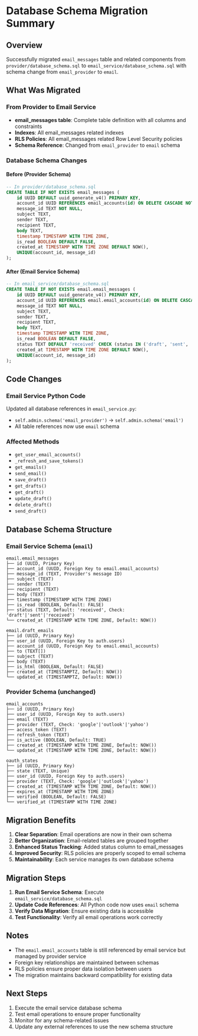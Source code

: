 # Database Schema Migration Summary

## Overview
Successfully migrated `email_messages` table and related components from `provider/database_schema.sql` to `email_service/database_schema.sql` with schema change from `email_provider` to `email`.

## What Was Migrated

### From Provider to Email Service
- **email_messages table**: Complete table definition with all columns and constraints
- **Indexes**: All email_messages related indexes
- **RLS Policies**: All email_messages related Row Level Security policies
- **Schema Reference**: Changed from `email_provider` to `email` schema

### Database Schema Changes

#### Before (Provider Schema)
```sql
-- In provider/database_schema.sql
CREATE TABLE IF NOT EXISTS email_messages (
    id UUID DEFAULT uuid_generate_v4() PRIMARY KEY,
    account_id UUID REFERENCES email_accounts(id) ON DELETE CASCADE NOT NULL,
    message_id TEXT NOT NULL,
    subject TEXT,
    sender TEXT,
    recipient TEXT,
    body TEXT,
    timestamp TIMESTAMP WITH TIME ZONE,
    is_read BOOLEAN DEFAULT FALSE,
    created_at TIMESTAMP WITH TIME ZONE DEFAULT NOW(),
    UNIQUE(account_id, message_id)
);
```

#### After (Email Service Schema)
```sql
-- In email_service/database_schema.sql
CREATE TABLE IF NOT EXISTS email.email_messages (
    id UUID DEFAULT uuid_generate_v4() PRIMARY KEY,
    account_id UUID REFERENCES email.email_accounts(id) ON DELETE CASCADE NOT NULL,
    message_id TEXT NOT NULL,
    subject TEXT,
    sender TEXT,
    recipient TEXT,
    body TEXT,
    timestamp TIMESTAMP WITH TIME ZONE,
    is_read BOOLEAN DEFAULT FALSE,
    status TEXT DEFAULT 'received' CHECK (status IN ('draft', 'sent', 'received')),
    created_at TIMESTAMP WITH TIME ZONE DEFAULT NOW(),
    UNIQUE(account_id, message_id)
);
```

## Code Changes

### Email Service Python Code
Updated all database references in `email_service.py`:
- `self.admin.schema('email_provider')` → `self.admin.schema('email')`
- All table references now use `email` schema

### Affected Methods
- `get_user_email_accounts()`
- `_refresh_and_save_tokens()`
- `get_emails()`
- `send_email()`
- `save_draft()`
- `get_drafts()`
- `get_draft()`
- `update_draft()`
- `delete_draft()`
- `send_draft()`

## Database Schema Structure

### Email Service Schema (`email`)
```
email.email_messages
├── id (UUID, Primary Key)
├── account_id (UUID, Foreign Key to email.email_accounts)
├── message_id (TEXT, Provider's message ID)
├── subject (TEXT)
├── sender (TEXT)
├── recipient (TEXT)
├── body (TEXT)
├── timestamp (TIMESTAMP WITH TIME ZONE)
├── is_read (BOOLEAN, Default: FALSE)
├── status (TEXT, Default: 'received', Check: 'draft'|'sent'|'received')
└── created_at (TIMESTAMP WITH TIME ZONE, Default: NOW())

email.draft_emails
├── id (UUID, Primary Key)
├── user_id (UUID, Foreign Key to auth.users)
├── account_id (UUID, Foreign Key to email.email_accounts)
├── to (TEXT[])
├── subject (TEXT)
├── body (TEXT)
├── is_html (BOOLEAN, Default: FALSE)
├── created_at (TIMESTAMPTZ, Default: NOW())
└── updated_at (TIMESTAMPTZ, Default: NOW())
```

### Provider Schema (unchanged)
```
email_accounts
├── id (UUID, Primary Key)
├── user_id (UUID, Foreign Key to auth.users)
├── email (TEXT)
├── provider (TEXT, Check: 'google'|'outlook'|'yahoo')
├── access_token (TEXT)
├── refresh_token (TEXT)
├── is_active (BOOLEAN, Default: TRUE)
├── created_at (TIMESTAMP WITH TIME ZONE, Default: NOW())
└── updated_at (TIMESTAMP WITH TIME ZONE, Default: NOW())

oauth_states
├── id (UUID, Primary Key)
├── state (TEXT, Unique)
├── user_id (UUID, Foreign Key to auth.users)
├── provider (TEXT, Check: 'google'|'outlook'|'yahoo')
├── created_at (TIMESTAMP WITH TIME ZONE, Default: NOW())
├── expires_at (TIMESTAMP WITH TIME ZONE)
├── verified (BOOLEAN, Default: FALSE)
└── verified_at (TIMESTAMP WITH TIME ZONE)
```

## Migration Benefits

1. **Clear Separation**: Email operations are now in their own schema
2. **Better Organization**: Email-related tables are grouped together
3. **Enhanced Status Tracking**: Added status column to email_messages
4. **Improved Security**: RLS policies are properly scoped to email schema
5. **Maintainability**: Each service manages its own database schema

## Migration Steps

1. **Run Email Service Schema**: Execute `email_service/database_schema.sql`
2. **Update Code References**: All Python code now uses `email` schema
3. **Verify Data Migration**: Ensure existing data is accessible
4. **Test Functionality**: Verify all email operations work correctly

## Notes

- The `email.email_accounts` table is still referenced by email service but managed by provider service
- Foreign key relationships are maintained between schemas
- RLS policies ensure proper data isolation between users
- The migration maintains backward compatibility for existing data

## Next Steps

1. Execute the email service database schema
2. Test email operations to ensure proper functionality
3. Monitor for any schema-related issues
4. Update any external references to use the new schema structure

